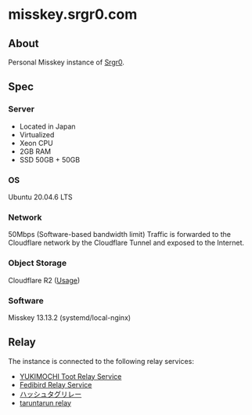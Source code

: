 # misskey.srgr0.com
## About
Personal Misskey instance of [Srgr0](https://github.com/srgr0).

## Spec
### Server
- Located in Japan
- Virtualized
- Xeon CPU
- 2GB RAM
- SSD 50GB + 50GB

### OS
Ubuntu 20.04.6 LTS

### Network
50Mbps (Software-based bandwidth limit)
Traffic is forwarded to the Cloudflare network by the Cloudflare Tunnel and exposed to the Internet.

### Object Storage
Cloudflare R2 ([Usage](https://github.com/Srgr0/misskey_cloudflare-r2-usage/blob/main/output.csv))

### Software
Misskey 13.13.2 (systemd/local-nginx)

## Relay
The instance is connected to the following relay services:
- [YUKIMOCHI Toot Relay Service](https://relay.toot.yukimochi.jp/)
- [Fedibird Relay Service](https://relay.fedibird.com/)
- [ハッシュタグリレー](https://hashtag-relay.dtp-mstdn.jp/)
- [taruntarun relay](https://relay.taruntarun.net/)

